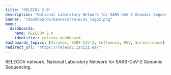 ```yaml
---
title: "RELECOV 2.0"
description: "National Laboratory Network for SARS-CoV-2 Genomic Sequencing"
banner: "/dashboards/banners/relecov_logo2.png"
menu:
  dashboards:
    name: RELECOV 2.0
    identifier: relecov_dashboard
dashboards_topics: [Viruses, SARS-CoV-2, Influenza, RSV, Surveillance]
redirect_url: "https://relecov.isciii.es/"
---
```


RELECOV network. National Laboratory Network for SARS-CoV-2 Genomic Sequencing.
